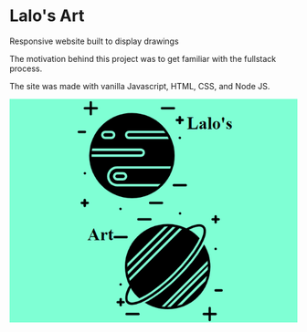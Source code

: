 # Lalo's Art
Responsive website built to display drawings
<p> The motivation behind this project was to get familiar with the fullstack process.</p>
<p> The site was made with vanilla Javascript, HTML, CSS, and Node JS.</p>

![Website Photos](/WebsiteDemo.png)
